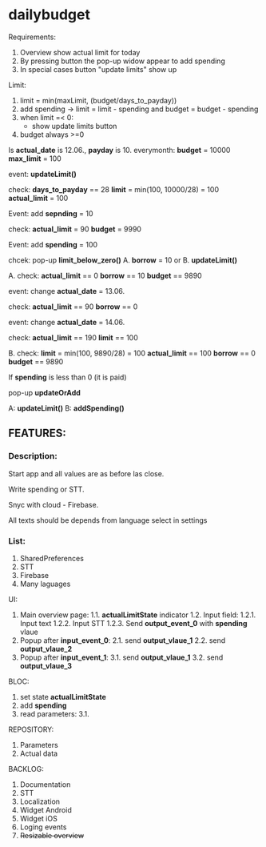 # dailybudget

Requirements:

1. Overview show actual limit for today
2. By pressing button the pop-up widow appear to add spending
3. In special cases button "update limits" show up

Limit:
1. limit = min(maxLimit, (budget/days_to_payday))
2. add spending -> limit = limit - spending and budget = budget - spending
3. when limit =< 0:
    - show update limits button
4. budget always >=0





Is __actual_date__ is 12.06., __payday__ is 10. everymonth:
__budget__ = 10000
__max_limit__ = 100

event:
__updateLimit()__

check:
__days_to_payday__ == 28
__limit__ = min(100, 10000/28) = 100
__actual_limit__ = 100

Event:
add __sepnding__ = 10

check:
__actual_limit__ = 90
__budget__ = 9990

Event:
add __spending__ = 100

chcek:
pop-up __limit_below_zero()__
    A. __borrow__ = 10
    or
    B. __updateLimit()__


A.
check:
__actual_limit__ == 0
__borrow__ == 10
__budget__ == 9890

event:
change __actual_date__ = 13.06.

check:
__actual_limit__ == 90
__borrow__ == 0

event:
change __actual_date__ = 14.06.

check:
__actual_limit__ == 190
__limit__ == 100

B.
check:
__limit__ = min(100, 9890/28) = 100
__actual_limit__ == 100
__borrow__ == 0
__budget__ == 9890


If __spending__ is less than 0 (it is paid)

pop-up __updateOrAdd__

A: __updateLimit()__
B: __addSpending()__




## FEATURES:

### Description:

Start app and all values are as before las close.

Write spending or STT.

Snyc with cloud - Firebase.

All texts should be depends from language select in settings

### List:
1. SharedPreferences
2. STT
3. Firebase
4. Many laguages




UI:
1. Main overview page:
    1.1. __actualLimitState__ indicator
    1.2. Input field:
        1.2.1. Input text
        1.2.2. Input STT
        1.2.3. Send __output_event_0__ with __spending__ vlaue
2. Popup after __input_event_0__:
    2.1. send __output_vlaue_1__
    2.2. send __output_vlaue_2__
3. Popup after __input_event_1__:
    3.1. send __output_vlaue_1__
    3.2. send __output_vlaue_3__


BLOC:
1. set state __actualLimitState__
2. add __spending__
3. read parameters:
    3.1.

REPOSITORY:
1. Parameters
2. Actual data




BACKLOG:

1. Documentation
2. STT
3. Localization
4. Widget Android
5. Widget iOS
6. Loging events
7. ~~Resizable overview~~


